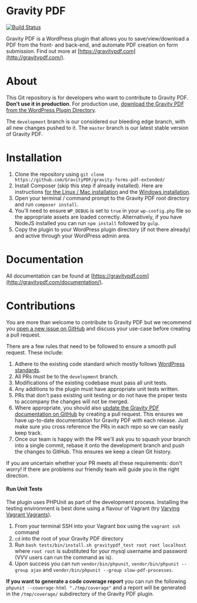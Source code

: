 Gravity PDF
==========================

[![Build Status](https://travis-ci.org/GravityPDF/gravity-pdf.svg?branch=development)](https://travis-ci.org/GravityPDF/gravity-pdf)

Gravity PDF is a WordPress plugin that allows you to save/view/download a PDF from the front- and back-end, and automate PDF creation on form submission. Find out more at [https://gravitypdf.com](http://gravitypdf.com/).

# About

This Git repository is for developers who want to contribute to Gravity PDF. **Don't use it in production**. For production use, [download the Gravity PDF from the WordPress Plugin Directory](https://wordpress.org/plugins/gravity-forms-pdf-extended/).

The `development` branch is our considered our bleeding edge branch, with all new changes pushed to it. The `master` branch is our latest stable version of Gravity PDF.

# Installation

1. Clone the repository using `git clone https://github.com/GravityPDF/gravity-forms-pdf-extended/`
1. Install Composer (skip this step if already installed). Here are instructions [for the Linux / Mac installation](https://getcomposer.org/doc/00-intro.md#installation-linux-unix-osx) and the [Windows installation](https://getcomposer.org/doc/00-intro.md#installation-windows).
1. Open your terminal / command prompt to the Gravity PDF root directory and run `composer install`.
1. You'll need to ensure `WP_DEBUG` is set to `true` in your `wp-config.php` file so the appropriate assets are loaded correctly. Alternatively, if you have NodeJS installed you can run `npm install` followed by `gulp`.
1. Copy the plugin to your WordPress plugin directory (if not there already) and active through your WordPress admin area.

# Documentation

All documentation can be found at [https://gravitypdf.com](http://gravitypdf.com/documentation/).

# Contributions

You are more than welcome to contribute to Gravity PDF but we recommend you [open a new issue on GitHub](https://github.com/GravityPDF/gravity-pdf/issues) and discuss your use-case before creating a pull request.

There are a few rules that need to be followed to ensure a smooth pull request. These include:

1. Adhere to the existing code standard which mostly follows [WordPress standards](https://make.wordpress.org/core/handbook/best-practices/coding-standards/php/).
1. All PRs must be to the `development` branch.
1. Modifications of the existing codebase must pass all unit tests.
1. Any additions to the plugin must have appropriate unit tests written.
1. PRs that don't pass existing unit testing or do not have the proper tests to accompany the changes will not be merged.
1. Where appropriate, you should also [update the Gravity PDF documentation on GitHub](https://github.com/GravityPDF/v4-documentation) by creating a pull request. This ensures we have up-to-date documentation for Gravity PDF with each release. Just make sure you cross reference the PRs in each repo so we can easily keep track.
1. Once our team is happy with the PR we'll ask you to squash your branch into a single commit, rebase it onto the development branch and push the changes to GitHub. This ensures we keep a clean Git history.

If you are uncertain whether your PR meets all these requirements: don't worry! If there are problems our friendly team will guide you in the right direction.

#### Run Unit Tests

The plugin uses PHPUnit as part of the development process. Installing the testing environment is best done using a flavour of Vagrant (try [Varying Vagrant Vagrants](https://github.com/Varying-Vagrant-Vagrants/VVV)).

1. From your terminal SSH into your Vagrant box using the `vagrant ssh` command
2. `cd` into the root of your Gravity PDF directory
3. Run `bash tests/bin/install.sh gravitypdf_test root root localhost` where `root root` is substituted for your mysql username and password (VVV users can run the command as is).
4. Upon success you can run `vendor/bin/phpunit`, `vendor/bin/phpunit --group ajax` and `vendor/bin/phpunit --group slow-pdf-processes`.

__If you want to generate a code coverage report__ you can run the following `phpunit --coverage-html "./tmp/coverage"` and a report will be generated in the `/tmp/coverage/` subdirectory of the Gravity PDF plugin.
